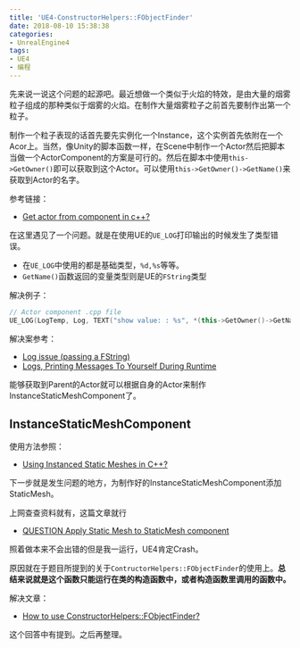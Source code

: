 ```yaml
---
title: 'UE4-ConstructorHelpers::FObjectFinder'
date: 2018-08-10 15:38:38
categories:
- UnrealEngine4
tags:
- UE4
- 编程
---
```

先来说一说这个问题的起源吧。最近想做一个类似于火焰的特效，是由大量的烟雾粒子组成的那种类似于烟雾的火焰。在制作大量烟雾粒子之前首先要制作出第一个粒子。

<!--more-->

制作一个粒子表现的话首先要先实例化一个Instance，这个实例首先依附在一个Acor上。当然，像Unity的脚本函数一样，在Scene中制作一个Actor然后把脚本当做一个ActorComponent的方案是可行的。然后在脚本中使用`this->GetOwner()`即可以获取到这个Actor。可以使用`this->GetOwner()->GetName()`来获取到Actor的名字。

参考链接：
- [Get actor from component in c++?](https://answers.unrealengine.com/questions/300035/get-actor-from-component-in-c.html)

在这里遇见了一个问题。就是在使用UE的`UE_LOG`打印输出的时候发生了类型错误。
- 在`UE_LOG`中使用的都是基础类型，`%d,%s`等等。
- `GetName()`函数返回的变量类型则是UE的`FString`类型

解决例子：
```c++
// Actor component .cpp file
UE_LOG(LogTemp, Log, TEXT("show value: : %s", *(this->GetOwner()->GetName()));
```
解决案参考：
- [Log issue (passing a FString)](https://answers.unrealengine.com/questions/1903/log-issue-passing-a-fstring.html)
- [Logs, Printing Messages To Yourself During Runtime](https://wiki.unrealengine.com/Logs,_Printing_Messages_To_Yourself_During_Runtime#Log_an_FString.2CInt.2CFloat)

能够获取到Parent的Actor就可以根据自身的Actor来制作InstanceStaticMeshComponent了。

## InstanceStaticMeshComponent


使用方法参照：
- [Using Instanced Static Meshes in C++?](https://answers.unrealengine.com/questions/464719/using-instanced-static-meshes-in-c.html)

下一步就是发生问题的地方，为制作好的InstanceStaticMeshComponent添加StaticMesh。

上网查查资料就有，这篇文章就行
- [QUESTION Apply Static Mesh to StaticMesh component](https://answers.unrealengine.com/questions/13555/question-apply-static-mesh-to-staticmesh-component.html)

照着做本来不会出错的但是我一运行，UE4肯定Crash。

原因就在于题目所提到的关于`ContructorHelpers::FObjectFinder`的使用上。**总结来说就是这个函数只能运行在类的构造函数中，或者构造函数里调用的函数中。**

解决文章：
- [How to use ConstructorHelpers::FObjectFinder?](https://answers.unrealengine.com/questions/246199/how-to-use-constructorhelpersfobjectfinder.html)

这个回答中有提到。之后再整理。

